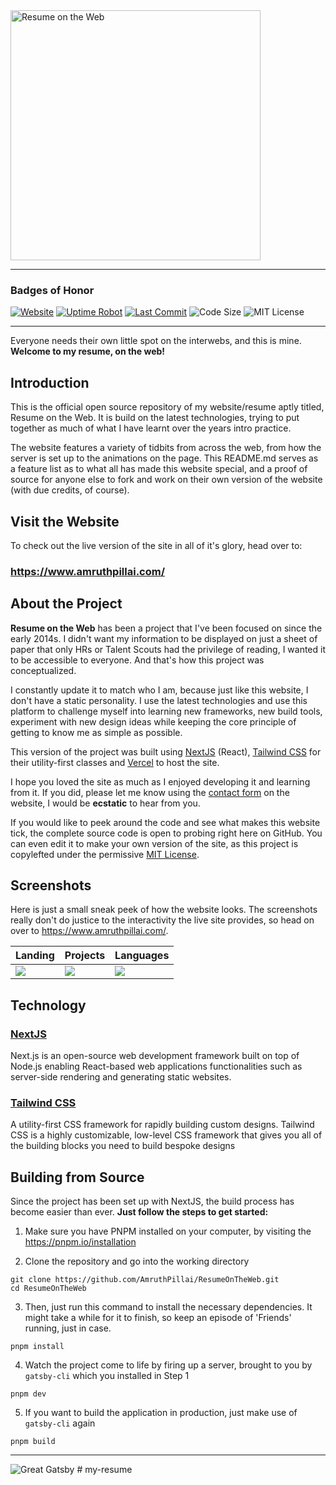 <img src="https://i.imgur.com/OtNqaaO.png" alt="Resume on the Web" width="400px" />

---

### Badges of Honor

[![Website](https://img.shields.io/website-up-down-green-red/http/amruthpillai.com.svg)](https://amruthpillai.com/)
[![Uptime Robot](https://img.shields.io/uptimerobot/ratio/m781987043-24c5463b2c0e80a630682bd0.svg?style=flat)](https://amruthpillai.com/)
[![Last Commit](https://img.shields.io/github/last-commit/amruthpillai/resumeontheweb.svg?style=flat)](https://amruthpillai.com/)
![Code Size](https://img.shields.io/github/languages/code-size/amruthpillai/resumeontheweb.svg?style=flat)
![MIT License](https://img.shields.io/github/license/amruthpillai/resumeontheweb.svg?style=flat)

---

Everyone needs their own little spot on the interwebs, and this is mine.  
**Welcome to my resume, on the web!**

## Introduction

This is the official open source repository of my website/resume aptly titled, Resume on the Web. It is build on the latest technologies, trying to put together as much of what I have learnt over the years intro practice.

The website features a variety of tidbits from across the web, from how the server is set up to the animations on the page. This README.md serves as a feature list as to what all has made this website special, and a proof of source for anyone else to fork and work on their own version of the website (with due credits, of course).

## Visit the Website

To check out the live version of the site in all of it's glory, head over to:

### https://www.amruthpillai.com/

## About the Project

**Resume on the Web** has been a project that I've been focused on since the early 2014s. I didn't want my information to be displayed on just a sheet of paper that only HRs or Talent Scouts had the privilege of reading, I wanted it to be accessible to everyone. And that's how this project was conceptualized.

I constantly update it to match who I am, because just like this website, I don't have a static personality. I use the latest technologies and use this platform to challenge myself into learning new frameworks, new build tools, experiment with new design ideas while keeping the core principle of getting to know me as simple as possible.

This version of the project was built using [NextJS](https://www.nextjs.org/) (React), [Tailwind CSS](https://tailwindcss.com/) for their utility-first classes and [Vercel](https://vercel.com/) to host the site.

I hope you loved the site as much as I enjoyed developing it and learning from it. If you did, please let me know using the [contact form](#contact) on the website, I would be **ecstatic** to hear from you.

If you would like to peek around the code and see what makes this website tick, the complete source code is open to probing right here on GitHub. You can even edit it to make your own version of the site, as this project is copylefted under the permissive [MIT License](https://github.com/AmruthPillai/ResumeOnTheWeb/blob/master/LICENSE).

## Screenshots

Here is just a small sneak peek of how the website looks. The screenshots really don't do justice to the interactivity the live site provides, so head on over to https://www.amruthpillai.com/.

| Landing                              | Projects                             | Languages                            |
| ------------------------------------ | ------------------------------------ | ------------------------------------ |
| ![](https://i.imgur.com/ZbMXby7.png) | ![](https://i.imgur.com/CsZ2VSx.png) | ![](https://i.imgur.com/oVWFmsI.png) |

## Technology

### [NextJS](https://www.nextjs.org/)

Next.js is an open-source web development framework built on top of Node.js enabling React-based web applications functionalities such as server-side rendering and generating static websites.

### [Tailwind CSS](https://tailwindcss.com/)

A utility-first CSS framework for rapidly building custom designs. Tailwind CSS is a highly customizable, low-level CSS framework that gives you all of the building blocks you need to build bespoke designs

## Building from Source

Since the project has been set up with NextJS, the build process has become easier than ever.
**Just follow the steps to get started:**

1. Make sure you have PNPM installed on your computer, by visiting the https://pnpm.io/installation

2. Clone the repository and go into the working directory

```console
git clone https://github.com/AmruthPillai/ResumeOnTheWeb.git
cd ResumeOnTheWeb
```

3. Then, just run this command to install the necessary dependencies. It might take a while for it to finish, so keep an episode of 'Friends' running, just in case.

```console
pnpm install
```

4. Watch the project come to life by firing up a server, brought to you by `gatsby-cli` which you installed in Step 1

```console
pnpm dev
```

5. If you want to build the application in production, just make use of `gatsby-cli` again

```console
pnpm build
```

---

![Great Gatsby](https://i.imgur.com/Dr8j5iv.gif)
#   m y - r e s u m e  
 